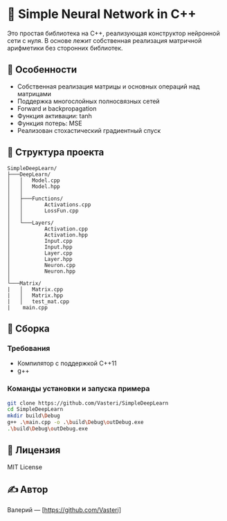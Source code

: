# 🧠 Simple Neural Network in C++

Это простая библиотека на C++, реализующая конструктор нейронной сети с нуля. В основе лежит собственная реализация матричной арифметики без сторонних библиотек.

## 🔧 Особенности

- Собственная реализация матрицы и основных операций над матрицами
- Поддержка многослойных полносвязных сетей
- Forward и backpropagation
- Функция активации: tanh
- Функция потерь: MSE
- Реализован стохастический градиентный спуск

## 📁 Структура проекта

```
SimpleDeepLearn/
├───DeepLearn/
│   │   Model.cpp
│   │   Model.hpp
│   │
│   ├───Functions/
│   │       Activations.cpp
│   │       LossFun.cpp
│   │
│   └───Layers/
│           Activation.cpp
│           Activation.hpp
│           Input.cpp
│           Input.hpp
│           Layer.cpp
│           Layer.hpp
│           Neuron.cpp
│           Neuron.hpp
│
└───Matrix/
|   │   Matrix.cpp
|   │   Matrix.hpp
|   │   test_mat.cpp
|    main.cpp
````

## 🚀 Сборка

### Требования

- Компилятор с поддержкой C++11 
- g++

### Команды установки и запуска примера

```bash
git clone https://github.com/Vasteri/SimpleDeepLearn
cd SimpleDeepLearn
mkdir build\Debug
g++ .\main.cpp -o .\build\Debug\outDebug.exe
.\build\Debug\outDebug.exe
````

## 📜 Лицензия

MIT License

## ✍️ Автор

Валерий — \[https://github.com/Vasteri]
